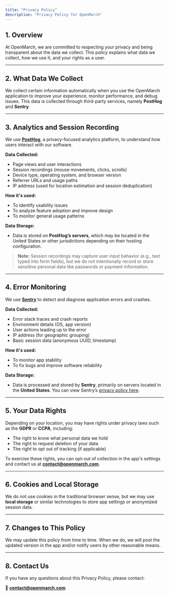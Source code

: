 ```yaml
---
title: "Privacy Policy"
description: "Privacy Policy for OpenMarch"
---
```


## 1. Overview

At OpenMarch, we are committed to respecting your privacy and being transparent about the data we collect. This policy explains what data we collect, how we use it, and your rights as a user.

---

## 2. What Data We Collect

We collect certain information automatically when you use the OpenMarch application to improve your experience, monitor performance, and debug issues. This data is collected through third-party services, namely **PostHog** and **Sentry**.

---

## 3. Analytics and Session Recording

We use [**PostHog**](https://posthog.com/), a privacy-focused analytics platform, to understand how users interact with our software.

**Data Collected:**

- Page views and user interactions
- Session recordings (mouse movements, clicks, scrolls)
- Device type, operating system, and browser version
- Referrer URLs and usage paths
- IP address (used for location estimation and session deduplication)

**How it's used:**

- To identify usability issues
- To analyze feature adoption and improve design
- To monitor general usage patterns

**Data Storage:**

- Data is stored on **PostHog’s servers**, which may be located in the United States or other jurisdictions depending on their hosting configuration.

> **Note:** Session recordings may capture user input behavior (e.g., text typed into form fields), but we do not intentionally record or store sensitive personal data like passwords or payment information.

---

## 4. Error Monitoring

We use [**Sentry**](https://sentry.io/welcome/) to detect and diagnose application errors and crashes.

**Data Collected:**

- Error stack traces and crash reports
- Environment details (OS, app version)
- User actions leading up to the error
- IP address (for geographic grouping)
- Basic session data (anonymous UUID, timestamp)

**How it's used:**

- To monitor app stability
- To fix bugs and improve software reliability

**Data Storage:**

- Data is processed and stored by **Sentry**, primarily on servers located in the **United States**. You can view Sentry’s [privacy policy here](https://sentry.io/privacy/).

---

## 5. Your Data Rights

Depending on your location, you may have rights under privacy laws such as the **GDPR** or **CCPA**, including:

- The right to know what personal data we hold
- The right to request deletion of your data
- The right to opt out of tracking (if applicable)

To exercise these rights, you can opt-out of collection in the app's settings and contact us at **[contact@openmarch.com](mailto:contact@openmarch.com)**.

---

## 6. Cookies and Local Storage

We do not use cookies in the traditional browser sense, but we may use **local storage** or similar technologies to store app settings or anonymized session data.

---

## 7. Changes to This Policy

We may update this policy from time to time. When we do, we will post the updated version in the app and/or notify users by other reasonable means.

---

## 8. Contact Us

If you have any questions about this Privacy Policy, please contact:

📧 **[contact@openmarch.com](mailto:contact@openmarch.com)**
